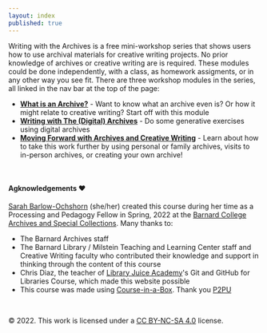 ```yaml
---
layout: index
published: true
---
```


Writing with the Archives is a free mini-workshop series that shows users how to use archival materials for creative writing projects. No prior knowledge of archives or creative writing are is required. These modules could be done independently, with a class, as homework assigments, or in any other way you see fit. There are three workshop modules in the series, all linked in the nav bar at the top of the page:
* **[What is an Archive?](/modules/what-is-an-archive)** - Want to know what an archive even is? Or how it might relate to creative writing? Start off with this module
* **[Writing with The (Digital) Archives](/modules/writing-with-the-digital-archives)** -  Do some generative exercises using digital archives
* **[Moving Forward with Archives and Creative Writing](/modules/moving-forward-with-archives-and-creative-writing)** - Learn about how to take this work further by using personal or family archives, visits to in-person archives, or creating your own archive!

<br> 

#### Agknowledgements ❤️
[Sarah Barlow-Ochshorn](https://www.linkedin.com/in/sarah-barlow-ochshorn/) (she/her) created this course during her time as a Processing and Pedagogy Fellow in Spring, 2022 at the [Barnard College Archives and Special Collections](https://archives.barnard.edu/). Many thanks to: 

* The Barnard Archives staff
* The Barnard Library / Milstein Teaching and Learning Center staff and Creative Writing faculty who contributed their knowledge and support in thinking through the content of this course 
* Chris Diaz, the teacher of [Library Juice Academy](https://libraryjuiceacademy.com/)'s Git and GitHub for Libraries Course, which made this website possible
* This course was made using [Course-in-a-Box](https://course-in-a-box.p2pu.org/). Thank you [P2PU](https://www.p2pu.org/en/)


<br> 

© 2022. This work is licensed under a [CC BY-NC-SA 4.0](https://creativecommons.org/licenses/by-nc-sa/4.0/) license. 

